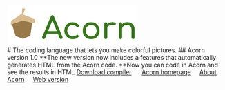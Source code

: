 <a href="https://lb123658.github.io/acornLanguage/" target="_blank">
<img src="images/acornLogo.png" width="60%" /></a><br>
# The coding language that lets you make colorful pictures.
## Acorn version 1.0
**The new version now includes a features that automatically generates HTML from the Acorn code. 
**Now you can code in Acorn and see the results in HTML
<a href="https://github.com/LB123658/acornLanguage/archive/main.zip">Download compiler</a>&#xA0;&#xA0;&#xA0;&#xA0;&#xA0; <a href="https://lb123658.github.io/acornLanguage/">Acorn homepage</a>&#xA0;&#xA0;&#xA0;&#xA0;&#xA0;<a href="https://lb123658.github.io/acornLanguage/about">About Acorn</a>&#xA0;&#xA0;&#xA0;&#xA0;&#xA0;<a href="https://lb123658.github.io/acornLanguage/editor">Web version</a>
